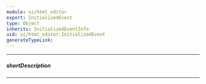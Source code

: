 ```yaml
---
module: ui/html_editor
export: InitializedEvent
type: Object
inherits: InitializedEventInfo
uid: ui/html_editor:InitializedEvent
generateTypeLink: 
---
```

---
##### shortDescription
<!-- Description goes here -->

---
<!-- Description goes here -->